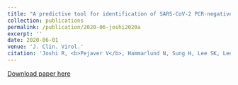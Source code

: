 ```yaml
---
title: "A predictive tool for identification of SARS-CoV-2 PCR-negative emergency department patients using routine test results"
collection: publications
permalink: /publication/2020-06-joshi2020a
excerpt: ''
date: 2020-06-01
venue: 'J. Clin. Virol.'
citation: 'Joshi R, <b>Pejaver V</b>, Hammarlund N, Sung H, Lee SK, Lee H, Scott G, Gombar S, Shah N, Shen S, Mooney SD, Pinsky B (2020) A predictive tool for identification of SARS-CoV-2 PCR-negative emergency department patients using routine test results. <i>J. Clin. Virol.</i> 129() 104502.'
---
```

[Download paper here](http://vpejaver.github.io/files/2020-06-joshi2020a.pdf)

